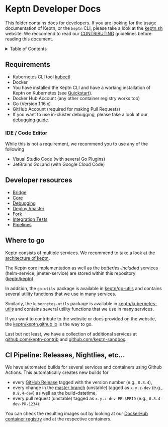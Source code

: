 # Keptn Developer Docs

This folder contains docs for developers. If you are looking for the usage documentation of Keptn, or the `keptn` CLI,
please take a look at the [keptn.sh](https://keptn.sh/docs/) website.
We reccomend to read our [CONTRIBUTING](../CONTRIBUTING.md) guidelines before reading this document.

<details>
<summary>Table of Contents</summary>

<!-- toc -->

- [Requirements](#requirements)
  * [IDE / Code Editor](#ide--code-editor)
- [Developer resources](#developer-resources)
- [Where to go](#where-to-go)
- [CI Pipeline: Releases, Nightlies, etc...](#ci-pipeline-releases-nightlies-etc)

<!-- tocstop -->

</details>

## Requirements

* Kubernetes CLI tool [kubectl](https://kubernetes.io/docs/tasks/tools/install-kubectl/)
* Docker
* You have installed the Keptn CLI and have a working installation of Keptn on Kubernetes (see [Quickstart](https://keptn.sh/docs/quickstart/)).
* Docker Hub Account (any other container registry works too)
* Go (Version 1.16.x)
* GitHub Account (required for making Pull Requests)
* If you want to use in-cluster debugging, please take a look at our [debugging guide](debugging.md).

### IDE / Code Editor

While this is not a requirement, we recommend you to use any of the following

* Visual Studio Code (with several Go Plugins)
* JetBrains GoLand (with Google Cloud Code)

## Developer resources

- [Bridge](./bridge.md)
- [Core](./core.md)
- [Debugging](./debugging.md)
- [Deploy /master](./install_master.md)
- [Fork](./fork.md)
- [Integration Tests](./integration_tests.md)
- [Pipelines](./pipelines.md)

## Where to go

Keptn consists of multiple services. We recommend to take a look at the
[architecture of keptn](https://keptn.sh/docs/concepts/architecture/).

The Keptn core implementation as well as the *batteries-included* services (helm-service, jmeter-service) are stored
 within this repository ([keptn/keptn](https://github.com/keptn/keptn)).

In addition, the `go-utils` package is available in [keptn/go-utils](https://github.com/keptn/go-utils/) and contains
 several utility functions that we use in many services.

Similarly, the `kubernetes-utils` package is available in [keptn/kubernetes-utils](https://github.com/keptn/kubernetes-utils/)
 and contains several utility functions that we use in many services.

If you want to contribute to the website or docs provided on the website, the
 [keptn/keptn.github.io](https://github.com/keptn/keptn.github.io/) is the way to go.

Last but not least, we have a collection of additional services at [github.com/keptn-contrib](https://github.com/keptn-contrib)
and [github.com/keptn-sandbox](https://github.com/keptn-sandbox).

## CI Pipeline: Releases, Nightlies, etc...

We have automated builds for several services and containers using Github Actions. This automatically creates new builds for

* every [GitHub Release](https://github.com/keptn/keptn/releases) tagged with the version number (e.g., `0.8.4`),
* every change in the [master branch](https://github.com/keptn/keptn/tree/master) (unstable) tagged as `x.y.z-dev` (e.g., `0.8.4-dev`) as
  well as the build-datetime,
* every pull request (unstable) tagged as `x.y.z-dev-PR-$PRID` (e.g., `0.8.4-dev-PR-1234`).


You can check the resulting images out by looking at our [DockerHub container registry](https://hub.docker.com/u/keptn)
 and at the respective containers.
